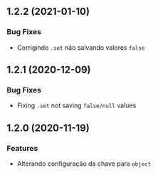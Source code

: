 ## 1.2.2 (2021-01-10)


### Bug Fixes

* Corrigindo `.set` não salvando valores `false`

## 1.2.1 (2020-12-09)


### Bug Fixes

* Fixing `.set` not saving `false/null` values

## 1.2.0 (2020-11-19)


### Features

* Alterando configuração da chave para `object`
